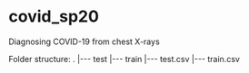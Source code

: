 # covid_sp20
Diagnosing COVID-19 from chest X-rays

Folder structure:
.
|--- test
|--- train
|--- test.csv
|--- train.csv
